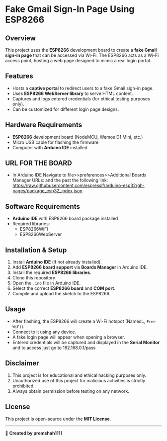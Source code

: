 # Fake Gmail Sign-In Page Using ESP8266

## Overview
This project uses the **ESP8266** development board to create a **fake Gmail sign-in page** that can be accessed via Wi-Fi. The ESP8266 acts as a Wi-Fi access point, hosting a web page designed to mimic a real login portal.

## Features
- Hosts a **captive portal** to redirect users to a fake Gmail sign-in page.
- Uses **ESP8266 WebServer library** to serve HTML content.
- Captures and logs entered credentials (for ethical testing purposes only).
- Can be customized for different login page designs.

## Hardware Requirements
- **ESP8266** development board (NodeMCU, Wemos D1 Mini, etc.)
- Micro USB cable for flashing the firmware
- Computer with **Arduino IDE** installed

## URL FOR THE BOARD
- In Arduino IDE Navigate to file>>preferences>>Additional Boards Manager URLs: and the past the following link:
https://raw.githubusercontent.com/espressif/arduino-esp32/gh-pages/package_esp32_index.json

## Software Requirements
- **Arduino IDE** with ESP8266 board package installed
- Required libraries:
  - ESP8266WiFi
  - ESP8266WebServer

## Installation & Setup
1. Install **Arduino IDE** (if not already installed).
2. Add **ESP8266 board support** via **Boards Manager** in Arduino IDE.
3. Install the required **ESP8266 libraries**.
4. Clone this repository:
5. Open the `.ino` file in Arduino IDE.
6. Select the correct **ESP8266 board** and **COM port**.
7. Compile and upload the sketch to the ESP8266.

## Usage
- After flashing, the ESP8266 will create a Wi-Fi hotspot (Named:., `Free WiFi`).
- Connect to it using any device.
- A fake login page will appear when opening a browser.
- Entered credentials will be captured and displayed in the **Serial Monitor** and to access just go to 192.168.0.1/pass

## Disclaimer
1. This project is for educational and ethical hacking purposes only.
2. Unauthorized use of this project for malicious activities is strictly prohibited.
3. Always obtain permission before testing on any network.

## License
This project is open-source under the **MIT License**.

---
🚀 **Created by premshah1111**
